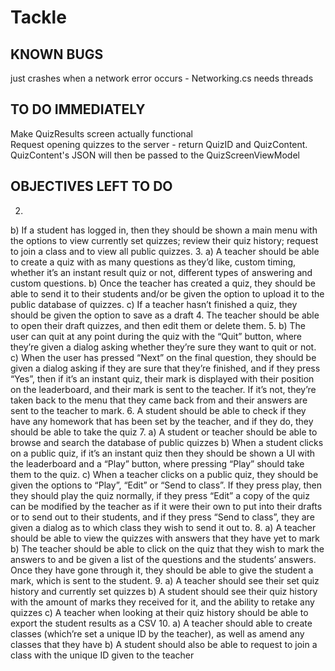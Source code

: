 # Tackle

## KNOWN BUGS
just crashes when a network error occurs - Networking.cs needs threads

## TO DO IMMEDIATELY
Make QuizResults screen actually functional <br />
Request opening quizzes to the server - return QuizID and QuizContent. QuizContent's JSON will then be passed to the QuizScreenViewModel

## OBJECTIVES LEFT TO DO

2.
b) If a student has logged in, then they should be shown a main menu with the options to view currently set quizzes; review their quiz history; request to join 
a class and to view all public quizzes.
3.	a) A teacher should be able to create a quiz with as many questions as they’d like, custom timing, whether it’s an instant result quiz or not, different 
types of answering and custom questions.
b) Once the teacher has created a quiz, they should be able to send it to their students and/or be given the option to upload it to the public database of 
quizzes.
c) If a teacher hasn’t finished a quiz, they should be given the option to save as a draft
4.	The teacher should be able to open their draft quizzes, and then edit them or delete them.
5.
b) The user can quit at any point during the quiz with the “Quit” button, where they’re given a dialog asking whether they’re sure they want to quit or not.
c) When the user has pressed “Next” on the final question, they should be given a dialog asking if they are sure that they’re finished, and if they press “Yes”, 
then if it’s an instant quiz, their mark is displayed with their position on the leaderboard, and their mark is sent to the teacher. If it’s not, they’re taken 
back to the menu that they came back from and their answers are sent to the teacher to mark.
6.	A student should be able to check if they have any homework that has been set by the teacher, and if they do, they should be able to take the quiz
7.	a) A student or teacher should be able to browse and search the database of public quizzes
b) When a student clicks on a public quiz, if it’s an instant quiz then they should be shown a UI with the leaderboard and a “Play” button, where pressing “Play”
 should take them to the quiz.
c) When a teacher clicks on a public quiz, they should be given the options to “Play”, “Edit” or “Send to class”. If they press play, then they should play the 
quiz normally, if they press “Edit” a copy of the quiz can be modified by the teacher as if it were their own to put into their drafts or to send out to their 
students, and if they press “Send to class”, they are given a dialog as to which class they wish to send it out to.
8.	a) A teacher should be able to view the quizzes with answers that they have yet to mark
	b) The teacher should be able to click on the quiz that they wish to mark the answers to and be given a list of the questions and the students’ answers. Once 
	they have gone through it, they should be able to give the student a mark, which is sent to the student.
9.	a) A teacher should see their set quiz history and currently set quizzes
b) A student should see their quiz history with the amount of marks they received for it, and the ability to retake any quizzes
c) A teacher when looking at their quiz history should be able to export the student results as a CSV
10.	a) A teacher should able to create classes (which’re set a unique ID by the teacher), as well as amend any classes that they have
b) A student should also be able to request to join a class with the unique ID given to the teacher

